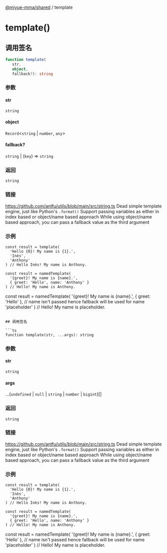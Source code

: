 [@miyue-mma/shared](../index.md) / template

# template()

## 调用签名

```ts
function template(
   str, 
   object, 
   fallback?): string
```

### 参数

#### str

`string`

#### object

`Record`\<`string` \| `number`, `any`\>

#### fallback?

`string` | (`key`) => `string`

### 返回

`string`

### 链接

https://github.com/antfu/utils/blob/main/src/string.ts
Dead simple template engine, just like Python's `.format()`
Support passing variables as either in index based or object/name based approach
While using object/name based approach, you can pass a fallback value as the third argument

### 示例

```
const result = template(
  'Hello {0}! My name is {1}.',
  'Inès',
  'Anthony'
) // Hello Inès! My name is Anthony.
```

```
const result = namedTemplate(
  '{greet}! My name is {name}.',
  { greet: 'Hello', name: 'Anthony' }
) // Hello! My name is Anthony.
```

const result = namedTemplate(
  '{greet}! My name is {name}.',
  { greet: 'Hello' }, // name isn't passed hence fallback will be used for name
  'placeholder'
) // Hello! My name is placeholder.
```

## 调用签名

```ts
function template(str, ...args): string
```

### 参数

#### str

`string`

#### args

...(`undefined` \| `null` \| `string` \| `number` \| `bigint`)[]

### 返回

`string`

### 链接

https://github.com/antfu/utils/blob/main/src/string.ts
Dead simple template engine, just like Python's `.format()`
Support passing variables as either in index based or object/name based approach
While using object/name based approach, you can pass a fallback value as the third argument

### 示例

```
const result = template(
  'Hello {0}! My name is {1}.',
  'Inès',
  'Anthony'
) // Hello Inès! My name is Anthony.
```

```
const result = namedTemplate(
  '{greet}! My name is {name}.',
  { greet: 'Hello', name: 'Anthony' }
) // Hello! My name is Anthony.
```

const result = namedTemplate(
  '{greet}! My name is {name}.',
  { greet: 'Hello' }, // name isn't passed hence fallback will be used for name
  'placeholder'
) // Hello! My name is placeholder.
```

